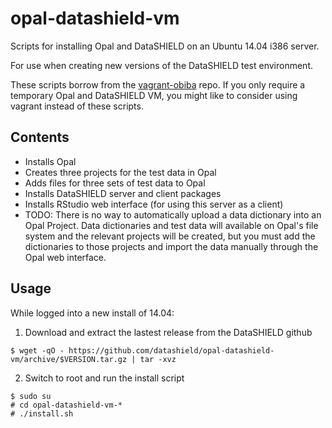 # opal-datashield-vm

Scripts for installing Opal and DataSHIELD on an Ubuntu 14.04 i386 server.

For use when creating new versions of the DataSHIELD test environment.

These scripts borrow from the
[vagrant-obiba](https://github.com/obiba/vagrant-obiba) repo. If you only require
a temporary Opal and DataSHIELD VM, you might like to consider using vagrant
instead of these scripts.

## Contents

* Installs Opal
* Creates three projects for the test data in Opal
* Adds files for three sets of test data to Opal
* Installs DataSHIELD server and client packages
* Installs RStudio web interface (for using this server as a client)
* TODO: There is no way to automatically upload a data dictionary into an Opal
  Project. Data dictionaries and test data will available on Opal's file system
  and the relevant projects will be created, but you must add the dictionaries
  to those projects and import the data manually through the Opal web interface.


## Usage

While logged into a new install of 14.04:

1. Download and extract the lastest release from the DataSHIELD
github

```
$ wget -qO - https://github.com/datashield/opal-datashield-vm/archive/$VERSION.tar.gz | tar -xvz
```
2. Switch to root and run the install script

```
$ sudo su
# cd opal-datashield-vm-*
# ./install.sh
```
